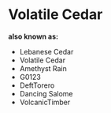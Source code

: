 # Volatile Cedar

**also known as:**
- Lebanese Cedar
- Volatile Cedar
- Amethyst Rain
- G0123
- DeftTorero
- Dancing Salome
- VolcanicTimber
